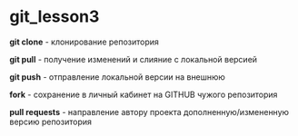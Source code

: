 # git_lesson3

**git clone** - клонирование репозитория

**git pull** - получение изменений и слияние с локальной версией

**git push** - отправление локальной версии на внешнюю

**fork** - сохранение в личный кабинет на GITHUB чужого репозитория

**pull requests** - направление автору проекта дополненную/измененную версию репозитория